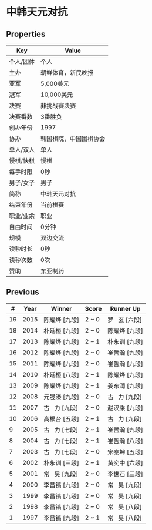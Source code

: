 # 中韩天元对抗

## Properties

| Key | Value |
| --- | ----- |
| 个人/团体 | 个人 |
| 主办 | 朝鲜体育，新民晚报 |
| 亚军 | 5,000美元 |
| 冠军 | 10,000美元 |
| 决赛 | 非挑战赛决赛 |
| 决赛番数 | 3番胜负 |
| 创办年份 | 1997 |
| 协办 | 韩国棋院，中国围棋协会 |
| 单人/双人 | 单人 |
| 慢棋/快棋 | 慢棋 |
| 每手时限 | 0秒 |
| 男子/女子 | 男子 |
| 简称 | 中韩天元对抗 |
| 结束年份 | 当前棋赛 |
| 职业/业余 | 职业 |
| 自由时间 | 0分钟 |
| 规模 | 双边交流 |
| 读秒时长 | 0秒 |
| 读秒次数 | 0次 |
| 赞助 | 东亚制药 |

## Previous

| # | Year | Winner | Score | Runner Up |
| --- | --- | --- | --- | --- |
| 19 | 2015 | 陈耀烨 [九段] | 2 ~ 0 | 罗   玄 [六段] |
| 18 | 2014 | 朴廷桓 [九段] | 2 ~ 0 | 陈耀烨 [九段] |
| 17 | 2013 | 陈耀烨 [九段] | 2 ~ 1 | 朴永训 [九段] |
| 16 | 2012 | 陈耀烨 [九段] | 2 ~ 0 | 崔哲瀚 [九段] |
| 15 | 2011 | 陈耀烨 [九段] | 2 ~ 0 | 崔哲瀚 [九段] |
| 14 | 2010 | 朴廷桓 [八段] | 2 ~ 1 | 陈耀烨 [九段] |
| 13 | 2009 | 陈耀烨 [九段] | 2 ~ 1 | 姜东润 [九段] |
| 12 | 2008 | 元晟溱 [九段] | 2 ~ 0 | 古   力 [九段] |
| 11 | 2007 | 古   力 [九段] | 2 ~ 0 | 赵汉乘 [九段] |
| 10 | 2006 | 高根台 [五段] | 2 ~ 1 | 古   力 [九段] |
| 9 | 2005 | 古   力 [七段] | 2 ~ 1 | 崔哲瀚 [九段] |
| 8 | 2004 | 古   力 [七段] | 2 ~ 1 | 崔哲瀚 [八段] |
| 7 | 2003 | 古   力 [七段] | 2 ~ 0 | 宋泰坤 [五段] |
| 6 | 2002 | 朴永训 [三段] | 2 ~ 1 | 黄奕中 [六段] |
| 5 | 2001 | 常   昊 [九段] | 2 ~ 0 | 李世石 [三段] |
| 4 | 2000 | 李昌镐 [九段] | 2 ~ 0 | 常   昊 [九段] |
| 3 | 1999 | 李昌镐 [九段] | 2 ~ 0 | 常   昊 [九段] |
| 2 | 1998 | 李昌镐 [九段] | 2 ~ 0 | 常   昊 [八段] |
| 1 | 1997 | 李昌镐 [九段] | 2 ~ 1 | 常   昊 [八段] |

